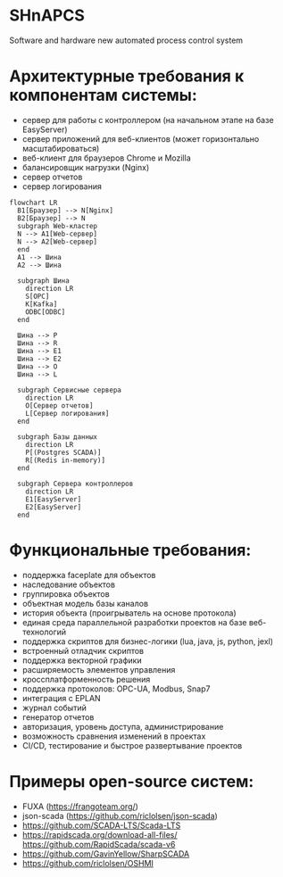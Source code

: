 # SHnAPCS
Software and hardware new automated process control system

# Архитектурные требования к компонентам системы:
* сервер для работы с контроллером (на начальном этапе на базе EasyServer)
* сервер приложений для веб-клиентов (может горизонтально масштабироваться)
* веб-клиент для браузеров Chrome и Mozilla
* балансировщик нагрузки (Nginx)
* сервер отчетов
* сервер логирования

```mermaid
flowchart LR
  B1[Браузер] --> N[Nginx]
  B2[Браузер] --> N
  subgraph Web-кластер
  N --> A1[Web-сервер]
  N --> A2[Web-сервер]
  end
  A1 --> Шина
  A2 --> Шина

  subgraph Шина
    direction LR
    S[OPC]
    K[Kafka]
    ODBC[ODBC]
  end

  Шина --> P
  Шина --> R
  Шина --> E1
  Шина --> E2
  Шина --> O
  Шина --> L

  subgraph Сервисные сервера
    direction LR
    O[Сервер отчетов]
    L[Сервер логирования]
  end

  subgraph Базы данных
    direction LR
    P[(Postgres SCADA)]
    R[(Redis in-memory)]
  end

  subgraph Сервера контроллеров
    direction LR
    E1[EasyServer]
    E2[EasyServer]
  end

```

# Функциональные требования:
* поддержка faceplate для объектов
* наследование объектов
* группировка объектов
* объектная модель базы каналов
* история объекта (проигрыватель на основе протокола)
* единая среда параллельной разработки проектов на базе веб-технологий
* поддержка скриптов для бизнес-логики (lua, java, js, python, jexl)
* встроенный отладчик скриптов
* поддержка векторной графики
* расширяемость элементов управления
* кроссплатформенность решения
* поддержка протоколов: OPC-UA, Modbus, Snap7
* интеграция с EPLAN
* журнал событий
* генератор отчетов
* авторизация, уровень доступа, администрирование
* возможность сравнения изменений в проектах
* CI/CD, тестирование и быстрое развертывание проектов

# Примеры open-source систем:
* FUXA (https://frangoteam.org/) 
* json-scada (https://github.com/riclolsen/json-scada) 
* https://github.com/SCADA-LTS/Scada-LTS 
* https://rapidscada.org/download-all-files/ https://github.com/RapidScada/scada-v6 
* https://github.com/GavinYellow/SharpSCADA 
* https://github.com/riclolsen/OSHMI


